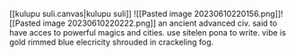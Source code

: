 [[kulupu suli.canvas|kulupu suli]]
![[Pasted image 20230610220156.png]]![[Pasted image 20230610220222.png]]
an ancient advanced civ. said to have acces to powerful magics and cities. use sitelen pona to write. vibe is gold rimmed blue elecricity shrouded in crackeling fog.